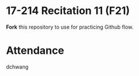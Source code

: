# 17-214 Recitation 11 (F21)
**Fork** this repository to use for practicing Github flow.

# Attendance
dchwang